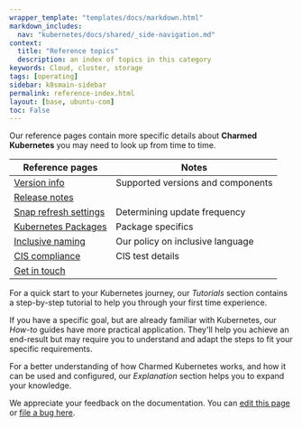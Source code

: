 ```yaml
---
wrapper_template: "templates/docs/markdown.html"
markdown_includes:
  nav: "kubernetes/docs/shared/_side-navigation.md"
context:
  title: "Reference topics"
  description: an index of topics in this category
keywords: Cloud, cluster, storage
tags: [operating]
sidebar: k8smain-sidebar
permalink: reference-index.html
layout: [base, ubuntu-com]
toc: False
---
```

Our reference pages contain more specific details about **Charmed Kubernetes** you may need to look up from time to time.

| **Reference pages** | Notes |
|--|--|
| [Version info](/kubernetes/docs/supported-versions) | Supported versions and components |
| [Release notes](/kubernetes/docs/release-notes) | |
| [Snap refresh settings](/kubernetes/docs/snap-refresh) | Determining update frequency|
| [Kubernetes Packages](/kubernetes/docs/packages) | Package specifics |
| [Inclusive naming](/kubernetes/docs/inclusive-naming) | Our policy on inclusive language|
| [CIS compliance](/kubernetes/docs/cis-compliance) | CIS test details|
| [Get in touch](/kubernetes/docs/get-in-touch) | |

For a quick start to your Kubernetes journey, our _Tutorials_ section contains a step-by-step tutorial to help you through your first time experience.

If you have a specific goal, but are already familiar with Kubernetes, our _How-to_ guides have more practical application. They'll help you achieve an end-result but may require you to understand and adapt the steps to fit your specific requirements.

For a better understanding of how Charmed Kubernetes works, and how it can be used and configured, our _Explanation_ section helps you to expand your knowledge.

<!-- FEEDBACK -->
<div class="p-notification--information">
  <div class="p-notification__content">
    <p class="p-notification__message">We appreciate your feedback on the documentation. You can
    <a href="https://github.com/charmed-kubernetes/kubernetes-docs/edit/main/pages/k8s/reference-index.md" >edit this page</a>
    or
    <a href="https://github.com/charmed-kubernetes/kubernetes-docs/issues/new" >file a bug here</a>.</p>
  </div>
</div>